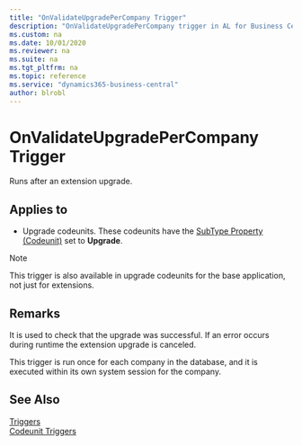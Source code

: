 ```yaml
---
title: "OnValidateUpgradePerCompany Trigger"
description: "OnValidateUpgradePerCompany trigger in AL for Business Central."
ms.custom: na
ms.date: 10/01/2020
ms.reviewer: na
ms.suite: na
ms.tgt_pltfrm: na
ms.topic: reference
ms.service: "dynamics365-business-central"
author: blrobl
---
```


# OnValidateUpgradePerCompany Trigger
Runs after an extension upgrade. 

## Applies to  
-  Upgrade codeunits. These codeunits have the [SubType Property \(Codeunit\)](../properties/devenv-subtype-codeunit-property.md) set to **Upgrade**.  

> [!NOTE]  
>  This trigger is also available in upgrade codeunits for the base application, not just for extensions.  

## Remarks  
It is used to check that the upgrade was successful. If an error occurs during runtime the extension upgrade is canceled.

This trigger is run once for each company in the database, and it is executed within its own system session for the company.

## See Also  
 [Triggers](devenv-triggers.md)  
 [Codeunit Triggers](devenv-codeunit-triggers.md)